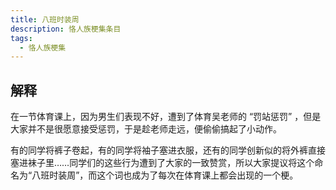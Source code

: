 ```yaml
---
title: 八班时装周
description: 恪人族梗集条目
tags:
  - 恪人族梗集
---
```


## 解释

在一节体育课上，因为男生们表现不好，遭到了体育吴老师的 “罚站惩罚” ，但是大家并不是很愿意接受惩罚，于是趁老师走远，便偷偷搞起了小动作。

有的同学将裤子卷起，有的同学将袖子塞进衣服，还有的同学创新似的将外裤直接塞进袜子里……同学们的这些行为遭到了大家的一致赞赏，所以大家提议将这个命名为“八班时装周”，而这个词也成为了每次在体育课上都会出现的一个梗。